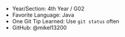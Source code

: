 - Year/Section: 4th Year / G02
- Favorite Language: Java
- One Git Tip Learned: Use `git status` often
- GitHub: @mikel13200